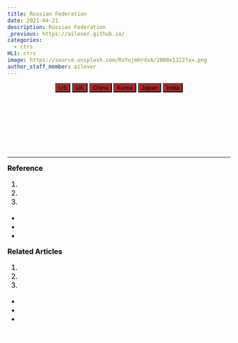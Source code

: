 ```yaml
---
title: Russian Federation
date: 2021-04-21
description: Russian Federation
_previous: https://ailever.github.io/
categories:
  - ctrs
HL1: ctrs
image: https://source.unsplash.com/RoYujmHrdxA/2000x1322?a=.png
author_staff_member: ailever
---
```


<!-- Top Block -->
<div align="center" class="top_btn_box">
  <button class="top_btn" type="button" style="background-color:brown;" onclick="location.href='https://ailever.github.io/ctrs/2021/04/21/en-united-states/'">US</button>
  <button class="top_btn" type="button" style="background-color:brown;" onclick="location.href='https://ailever.github.io/ctrs/2021/04/21/en-united-kingdom/'">UK</button>
  <button class="top_btn" type="button" style="background-color:brown;" onclick="location.href='https://ailever.github.io/ctrs/2021/04/21/en-china/'">China</button>
  <button class="top_btn" type="button" style="background-color:brown;" onclick="location.href='https://ailever.github.io/ctrs/2021/04/21/en-korea/'">Korea</button>
  <button class="top_btn" type="button" style="background-color:brown;" onclick="location.href='https://ailever.github.io/ctrs/2021/04/21/en-japan/'">Japan</button>
  <button class="top_btn" type="button" style="background-color:brown;" onclick="location.href='https://ailever.github.io/ctrs/2021/04/21/en-india/'">India</button>
</div>
<!-- Top Block -->

<!-- Content Block -->
<div align="left" style="font-size:medium;font-weight:normal;color:black;background-color:unset;">　<br><br></div>
<div align="left" style="font-size:medium;font-weight:normal;color:black;background-color:unset;">　<br><br></div>
<div align="left" style="font-size:medium;font-weight:normal;color:black;background-color:unset;">　<br><br></div>
<!-- Content Block -->

---

<!-- Reference Block -->
<div align="left" style="font-size:medium;font-weight:normal;color:black;background-color:unset;">
<b id='REF'>Reference</b>
<ol>
  <li><a href="#"></a></li>
  <li><a href="#"></a></li>
  <li><a href="#"></a></li>
</ol>
<ul>
  <li><a href="#"></a></li>
  <li><a href="#"></a></li>
  <li><a href="#"></a></li>
</ul>
</div>
<!-- Reference Block -->

<!-- Article Block -->
<div align="left" style="font-size:medium;font-weight:normal;color:black;background-color:unset;">
<b id='ART'>Related Articles</b>
<ol>
  <li><a href="#"></a></li>
  <li><a href="#"></a></li>
  <li><a href="#"></a></li>
</ol>
<ul>
  <li><a href="#"></a></li>
  <li><a href="#"></a></li>
  <li><a href="#"></a></li>
</ul>
</div>
<!-- Article Block -->

<!-- Bottom Block -->
<div align="center" class="bottom_btn_box">
  <span class="bottom_btn"><a href="" target="_blank" style="color:white">Edit</a></span>
</div>
<!-- Bottom Block -->

<!-- Notice
# Mathematical Expression
- outline : $  $
- inline  : $$  $$

# Default Div Tag
- align : left, right, center
- font-size : xx-small, x-small, small, medium, large, x-large, xx-large
- font-weight : normal, bold
- color : red, orange, yellow, green, cyan, blue, purple, pink, white, gray, brown
- background-color : red, orange, yellow, green, cyan, blue, purple, pink, white, gray, brown

# Html Ref
- color code : https://htmlcolorcodes.com/
- tags : https://www.w3schools.com/tags/default.asp
- attributes : https://www.w3schools.com/tags/ref_attributes.asp
Notice -->





